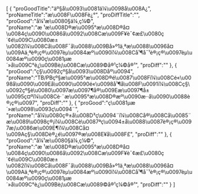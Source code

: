 [
	{
		"proGoodTitle":"äº§å\u0093\u0081ä¼\u0098å\u008A¿",
		"proNameTitle":"æ\u008F\u008Fè¿°",
		"proDiffTitle":"",
		"proGood":"å¼¹æ\u0080§ä¼¸ç¼©",
		"proName":"æ ¹æ\u008D®æ\u0095°æ\u008D®å¤\u0084ç\u0090\u0086å\u0092\u008Cæ\u009F¥è¯¢æ£\u0080ç´¢é\u009C\u0080æ±\u0082ï¼\u008Cå\u008F¯å\u0088\u009Bå»º1ä¸ªæ\u0088\u0096å¤\u009Aä¸ªè®¡ç®\u0097èµ\u0084æº\u0090ï¼\u008Cå¹¶å¯¹è®¡ç®\u0097èµ\u0084æº\u0090ç\u0081µæ´»å\u009C°è¿\u009Bè¡\u008Cæ\u0089©å®¹ç¼©å®¹",
		"proDiff":""
	},
	{
		"proGood":"ç§\u0092çº§å\u0093\u008Dåº\u0094",
		"proName":"TB/PBçº§æ\u0095°æ\u008D®é\u0087\u008Fï¼\u008Cé«\u0098å\u0090\u009Eå\u0090\u0090é«\u0098å¹¶å\u008F\u0091ï¼\u008Cç§\u0092çº§è\u0080\u0097æ\u0097¶å®\u009Eæ\u0097¶å±\u0095ç¤ºï¼\u008Cè·¨æ\u0095°æ\u008D®æº\u0090æ··å\u0090\u0088è®¡ç®\u0097",
		"proDiff":""
	},
	{
		"proGood":"ç\u0081µæ´»æ\u0098\u0093ç\u0094¨",
		"proName":"å¼\u0080ç®±å\u008D³ç\u0094¨ï¼\u008Cå®\u008Cå\u0085¨æ\u0089\u0098ç®¡ï¼\u008Cè\u0087ªç\u0094±å\u0088\u0087è®¡ç®\u0097æ¡\u0086æ\u009E¶ï¼\u008Cå¤\u009Aç§\u008Dè®¿é\u0097®æ\u008E¥å\u008F£",
		"proDiff":""
	},
	{
		"proGood":"å¼¹æ\u0080§ä¼¸ç¼©",
		"proName":"æ ¹æ\u008D®æ\u0095°æ\u008D®å¤\u0084ç\u0090\u0086å\u0092\u008Cæ\u009F¥è¯¢æ£\u0080ç´¢é\u009C\u0080æ±\u0082ï¼\u008Cå\u008F¯å\u0088\u009Bå»º1ä¸ªæ\u0088\u0096å¤\u009Aä¸ªè®¡ç®\u0097èµ\u0084æº\u0090ï¼\u008Cå¹¶å¯¹è®¡ç®\u0097èµ\u0084æº\u0090ç\u0081µæ´»å\u009C°è¿\u009Bè¡\u008Cæ\u0089©å®¹ç¼©å®¹",
		"proDiff":""
	}
]